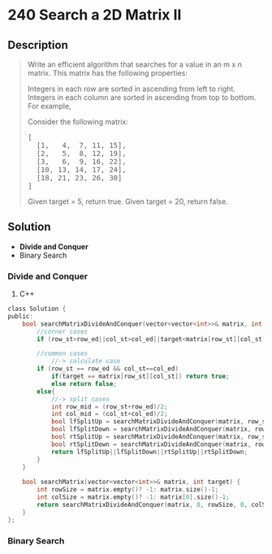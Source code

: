 # 240 Search a 2D Matrix II

## Description
> Write an efficient algorithm that searches for a value in an m x n matrix. This matrix has the following properties:
>
> Integers in each row are sorted in ascending from left to right.
> Integers in each column are sorted in ascending from top to bottom.
> For example,
>
> Consider the following matrix:
> <pre>
> [
>   [1,   4,  7, 11, 15],
>   [2,   5,  8, 12, 19],
>   [3,   6,  9, 16, 22],
>   [10, 13, 14, 17, 24],
>   [18, 21, 23, 26, 30]
> ]
> </pre>
> Given target = 5, return true.
> Given target = 20, return false.

## Solution
- **Divide and Conquer**
- Binary Search


### Divide and Conquer
1. C++

```c
class Solution {
public:
    bool searchMatrixDivideAndConquer(vector<vector<int>>& matrix, int row_st, int row_ed, int col_st, int col_ed, int target){
        //corner cases
        if (row_st>row_ed||col_st>col_ed||target<matrix[row_st][col_st]||target>matrix[row_ed][col_ed]) return false;

        //common cases
            //-> calculate case
        if (row_st == row_ed && col_st==col_ed)
            if(target == matrix[row_st][col_st]) return true;
            else return false;
        else{
            //-> split cases
            int row_mid = (row_st+row_ed)/2;
            int col_mid = (col_st+col_ed)/2;
            bool lfSplitUp = searchMatrixDivideAndConquer(matrix, row_st, row_mid, col_st, col_mid, target);
            bool lfSplitDown = searchMatrixDivideAndConquer(matrix, row_mid+1, row_ed, col_st, col_mid, target);
            bool rtSplitUp = searchMatrixDivideAndConquer(matrix, row_st, row_mid, col_mid+1, col_ed, target);
            bool rtSplitDown = searchMatrixDivideAndConquer(matrix, row_mid+1, row_ed, col_mid+1, col_ed, target);
            return lfSplitUp||lfSplitDown||rtSplitUp||rtSplitDown;
        }
    }
         
    bool searchMatrix(vector<vector<int>>& matrix, int target) {
        int rowSize = matrix.empty()? -1: matrix.size()-1;
        int colSize = matrix.empty()? -1: matrix[0].size()-1;
        return searchMatrixDivideAndConquer(matrix, 0, rowSize, 0, colSize, target);
    }
};
```

### Binary Search